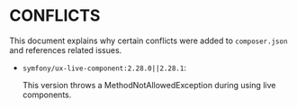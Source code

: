 # CONFLICTS

This document explains why certain conflicts were added to `composer.json` and references related issues.

- `symfony/ux-live-component:2.28.0||2.28.1`:

  This version throws a MethodNotAllowedException during using live components.
